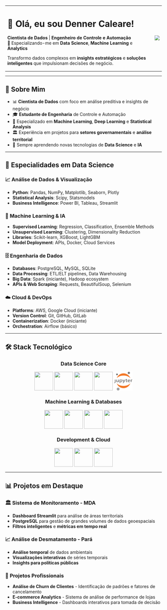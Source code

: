 <table>
<tr>
<td>
  
# 👋 Olá, eu sou Denner Caleare!
**Cientista de Dados** | **Engenheiro de Controle e Automação**  
🎯 Especializando-me em **Data Science**, **Machine Learning** e **Analytics**  

Transformo dados complexos em **insights estratégicos** e **soluções inteligentes** que impulsionam decisões de negócio.

</td>
<td>
<img src="https://media.giphy.com/media/qgQUggAC3Pfv687qPC/giphy.gif" width="280"/>
</td>
</tr>
</table>

---

## 🚀 Sobre Mim
- 📊 **Cientista de Dados** com foco em análise preditiva e insights de negócio
- 🎓 **Estudante de Engenharia** de Controle e Automação 
- 🧠 Especializado em **Machine Learning**, **Deep Learning** e **Statistical Analysis**
- 🏛️ Experiência em projetos para **setores governamentais** e **análise territorial**
- 🌱 Sempre aprendendo novas tecnologias de **Data Science** e **IA**

---

## 🎯 Especialidades em Data Science

### 📈 **Análise de Dados & Visualização**
- **Python**: Pandas, NumPy, Matplotlib, Seaborn, Plotly
- **Statistical Analysis**: Scipy, Statsmodels
- **Business Intelligence**: Power BI, Tableau, Streamlit

### 🤖 **Machine Learning & IA**
- **Supervised Learning**: Regression, Classification, Ensemble Methods
- **Unsupervised Learning**: Clustering, Dimensionality Reduction
- **Libraries**: Scikit-learn, XGBoost, LightGBM
- **Model Deployment**: APIs, Docker, Cloud Services

### 🗄️ **Engenharia de Dados**
- **Databases**: PostgreSQL, MySQL, SQLite
- **Data Processing**: ETL/ELT pipelines, Data Warehousing
- **Big Data**: Spark (iniciante), Hadoop ecosystem
- **APIs & Web Scraping**: Requests, BeautifulSoup, Selenium

### ☁️ **Cloud & DevOps**
- **Platforms**: AWS, Google Cloud (iniciante)
- **Version Control**: Git, GitHub, GitLab
- **Containerization**: Docker (iniciante)
- **Orchestration**: Airflow (básico)

---

## 🛠 Stack Tecnológico

<div align="center">

### **Data Science Core**
<img src="https://cdn.jsdelivr.net/gh/devicons/devicon@latest/icons/python/python-original.svg" width="60" height="60"/>
<img src="https://cdn.jsdelivr.net/gh/devicons/devicon@latest/icons/pandas/pandas-original.svg" width="60" height="60"/>
<img src="https://cdn.jsdelivr.net/gh/devicons/devicon@latest/icons/numpy/numpy-original.svg" width="60" height="60"/>
<img src="https://cdn.jsdelivr.net/gh/devicons/devicon@latest/icons/matplotlib/matplotlib-original.svg" width="60" height="60"/>
<img src="https://raw.githubusercontent.com/devicons/devicon/master/icons/jupyter/jupyter-original-wordmark.svg" width="60" height="60"/>

### **Machine Learning & Databases**
<img src="https://upload.wikimedia.org/wikipedia/commons/0/05/Scikit_learn_logo_small.svg" width="60" height="60"/>
<img src="https://cdn.jsdelivr.net/gh/devicons/devicon@latest/icons/tensorflow/tensorflow-original.svg" width="60" height="60"/>
<img src="https://cdn.jsdelivr.net/gh/devicons/devicon@latest/icons/postgresql/postgresql-original.svg" width="60" height="60"/>
<img src="https://cdn.jsdelivr.net/gh/devicons/devicon@latest/icons/mysql/mysql-original.svg" width="60" height="60"/>

### **Development & Cloud**
<img src="https://cdn.jsdelivr.net/gh/devicons/devicon@latest/icons/git/git-original.svg" width="60" height="60"/>
<img src="https://cdn.jsdelivr.net/gh/devicons/devicon@latest/icons/docker/docker-original.svg" width="60" height="60"/>
<img src="https://cdn.jsdelivr.net/gh/devicons/devicon@latest/icons/amazonwebservices/amazonwebservices-original-wordmark.svg" width="60" height="60"/>

</div>

---

## 📊 Projetos em Destaque

### 🏛️ **Sistema de Monitoramento - MDA**
- **Dashboard Streamlit** para análise de áreas territoriais
- **PostgreSQL** para gestão de grandes volumes de dados geoespaciais
- **Filtros inteligentes** e **métricas em tempo real**

### 📈 **Análise de Desmatamento - Pará**
- **Análise temporal** de dados ambientais
- **Visualizações interativas** de séries temporais
- **Insights para políticas públicas**



### 💼 **Projetos Profissionais**
- **Análise de Churn de Clientes** - Identificação de padrões e fatores de cancelamento
- **E-commerce Analytics** - Sistema de análise de performance de lojas
- **Business Intelligence** - Dashboards interativos para tomada de decisão
